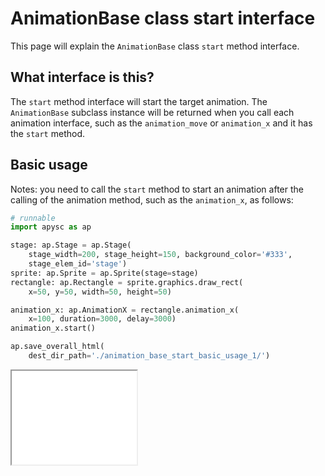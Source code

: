 # AnimationBase class start interface

This page will explain the `AnimationBase` class `start` method interface.

## What interface is this?

The `start` method interface will start the target animation. The `AnimationBase` subclass instance will be returned when you call each animation interface, such as the `animation_move` or `animation_x` and it has the `start` method.

## Basic usage

Notes: you need to call the `start` method to start an animation after the calling of the animation method, such as the `animation_x`, as follows:

```py
# runnable
import apysc as ap

stage: ap.Stage = ap.Stage(
    stage_width=200, stage_height=150, background_color='#333',
    stage_elem_id='stage')
sprite: ap.Sprite = ap.Sprite(stage=stage)
rectangle: ap.Rectangle = sprite.graphics.draw_rect(
    x=50, y=50, width=50, height=50)

animation_x: ap.AnimationX = rectangle.animation_x(
    x=100, duration=3000, delay=3000)
animation_x.start()

ap.save_overall_html(
    dest_dir_path='./animation_base_start_basic_usage_1/')
```

<iframe src="static/animation_base_start_basic_usage_1/index.html" width="200" height="150">

You can also use the method chain for code simplicity:

```py
# runnable
import apysc as ap

stage: ap.Stage = ap.Stage(
    stage_width=200, stage_height=150, background_color='#333',
    stage_elem_id='stage')
sprite: ap.Sprite = ap.Sprite(stage=stage)
rectangle: ap.Rectangle = sprite.graphics.draw_rect(
    x=50, y=50, width=50, height=50)

rectangle.animation_x(x=100, duration=3000, delay=3000).start()

ap.save_overall_html(
    dest_dir_path='./animation_base_start_basic_usage_2/')
```

<iframe src="static/animation_base_start_basic_usage_2/index.html" width="200" height="150">
